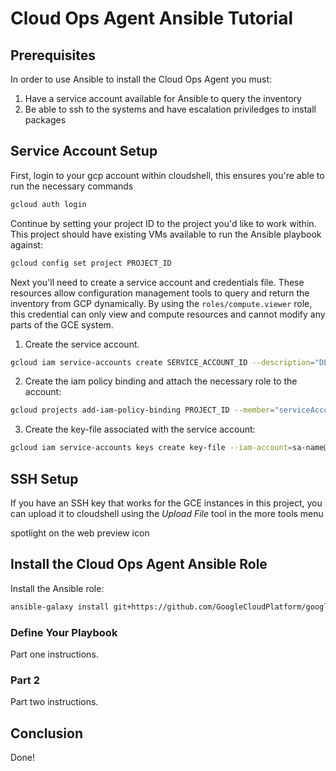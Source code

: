 # Cloud Ops Agent Ansible Tutorial
## Prerequisites
In order to use Ansible to install the Cloud Ops Agent you must:
1. Have a service account available for Ansible to query the inventory
2. Be able to ssh to the systems and have escalation priviledges to install packages

## Service Account Setup 
First, login to your gcp account within cloudshell, this ensures you're able to run the necessary commands
```bash
gcloud auth login
```
Continue by setting your project ID to the project you'd like to work within. This project should have existing VMs available to run the Ansible playbook against:
```bash
gcloud config set project PROJECT_ID
```
Next you'll need to create a service account and credentials file. These resources allow configuration management tools to query and return the inventory from GCP dynamically. By using the `roles/compute.viewer` role, this credential can only view and compute resources and cannot modify any parts of the GCE system.
1. Create the service account.
```bash
gcloud iam service-accounts create SERVICE_ACCOUNT_ID --description="DESCRIPTION" --display-name="DISPLAY_NAME"
```
2. Create the iam policy binding and attach the necessary role to the account:
```bash 
gcloud projects add-iam-policy-binding PROJECT_ID --member="serviceAccount:SERVICE_ACCOUNT_ID@PROJECT_ID.iam.gserviceaccount.com" --role="roles/compute.viewer"
```
3. Create the key-file associated with the service account:
```bash
gcloud iam service-accounts keys create key-file --iam-account=sa-name@project-id.iam.gserviceaccount.com
```

## SSH Setup
If you have an SSH key that works for the GCE instances in this project, you can upload it to cloudshell using the *Upload File* tool in the
<walkthrough-editor-spotlight cssSelector="mat-button-wrapper">more tools menu</walkthrough-editor-spotlight>

<walkthrough-spotlight-pointer spotlightId="devshell-web-preview-button">spotlight on the web preview icon</walkthrough-spotlight-pointer>

## Install the Cloud Ops Agent Ansible Role

Install the Ansible role:
```bash
ansible-galaxy install git+https://github.com/GoogleCloudPlatform/google-cloud-ops-agents-ansible.git
```

### Define Your Playbook

Part one instructions.

### Part 2

Part two instructions.

## Conclusion

Done!
